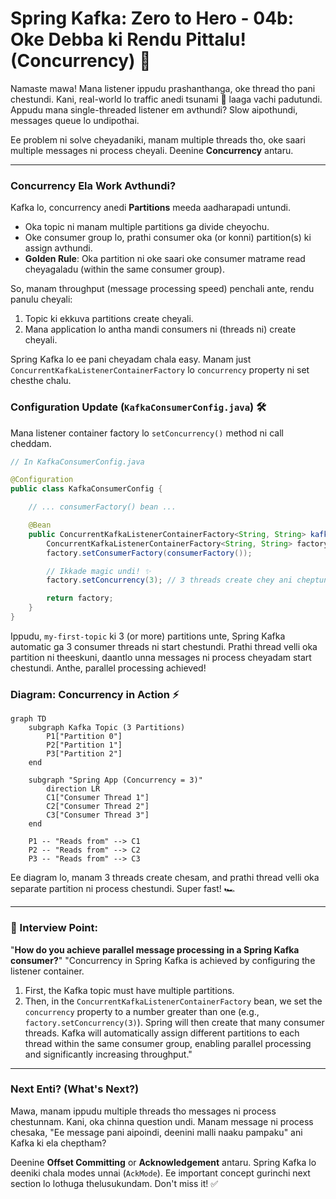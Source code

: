 # Spring Kafka: Zero to Hero - 04b: Oke Debba ki Rendu Pittalu! (Concurrency) 🚀

Namaste mawa! Mana listener ippudu prashanthanga, oke thread tho pani chestundi. Kani, real-world lo traffic anedi tsunami 🌊 laaga vachi padutundi. Appudu mana single-threaded listener em avthundi? Slow aipothundi, messages queue lo undipothai.

Ee problem ni solve cheyadaniki, manam multiple threads tho, oke saari multiple messages ni process cheyali. Deenine **Concurrency** antaru.

---

### Concurrency Ela Work Avthundi?

Kafka lo, concurrency anedi **Partitions** meeda aadharapadi untundi.
*   Oka topic ni manam multiple partitions ga divide cheyochu.
*   Oke consumer group lo, prathi consumer oka (or konni) partition(s) ki assign avthundi.
*   **Golden Rule**: Oka partition ni oke saari oke consumer matrame read cheyagaladu (within the same consumer group).

So, manam throughput (message processing speed) penchali ante, rendu panulu cheyali:
1.  Topic ki ekkuva partitions create cheyali.
2.  Mana application lo antha mandi consumers ni (threads ni) create cheyali.

Spring Kafka lo ee pani cheyadam chala easy. Manam just `ConcurrentKafkaListenerContainerFactory` lo `concurrency` property ni set chesthe chalu.

### Configuration Update (`KafkaConsumerConfig.java`) 🛠️

Mana listener container factory lo `setConcurrency()` method ni call cheddam.

```java
// In KafkaConsumerConfig.java

@Configuration
public class KafkaConsumerConfig {

    // ... consumerFactory() bean ...

    @Bean
    public ConcurrentKafkaListenerContainerFactory<String, String> kafkaListenerContainerFactory() {
        ConcurrentKafkaListenerContainerFactory<String, String> factory = new ConcurrentKafkaListenerContainerFactory<>();
        factory.setConsumerFactory(consumerFactory());

        // Ikkade magic undi! ✨
        factory.setConcurrency(3); // 3 threads create chey ani cheptunnam

        return factory;
    }
}
```
Ippudu, `my-first-topic` ki 3 (or more) partitions unte, Spring Kafka automatic ga 3 consumer threads ni start chestundi. Prathi thread velli oka partition ni theeskuni, daantlo unna messages ni process cheyadam start chestundi. Anthe, parallel processing achieved!

### Diagram: Concurrency in Action ⚡

```mermaid
graph TD
    subgraph Kafka Topic (3 Partitions)
        P1["Partition 0"]
        P2["Partition 1"]
        P3["Partition 2"]
    end

    subgraph "Spring App (Concurrency = 3)"
        direction LR
        C1["Consumer Thread 1"]
        C2["Consumer Thread 2"]
        C3["Consumer Thread 3"]
    end

    P1 -- "Reads from" --> C1
    P2 -- "Reads from" --> C2
    P3 -- "Reads from" --> C3
```
Ee diagram lo, manam 3 threads create chesam, and prathi thread velli oka separate partition ni process chestundi. Super fast! 🏎️

---

### 📝 Interview Point:

"**How do you achieve parallel message processing in a Spring Kafka consumer?**"
"Concurrency in Spring Kafka is achieved by configuring the listener container.
1.  First, the Kafka topic must have multiple partitions.
2.  Then, in the `ConcurrentKafkaListenerContainerFactory` bean, we set the `concurrency` property to a number greater than one (e.g., `factory.setConcurrency(3)`).
Spring will then create that many consumer threads. Kafka will automatically assign different partitions to each thread within the same consumer group, enabling parallel processing and significantly increasing throughput."

---

### Next Enti? (What's Next?)

Mawa, manam ippudu multiple threads tho messages ni process chestunnam. Kani, oka chinna question undi. Manam message ni process chesaka, "Ee message pani aipoindi, deenini malli naaku pampaku" ani Kafka ki ela cheptham?

Deenine **Offset Committing** or **Acknowledgement** antaru. Spring Kafka lo deeniki chala modes unnai (`AckMode`). Ee important concept gurinchi next section lo lothuga thelusukundam. Don't miss it! ✅